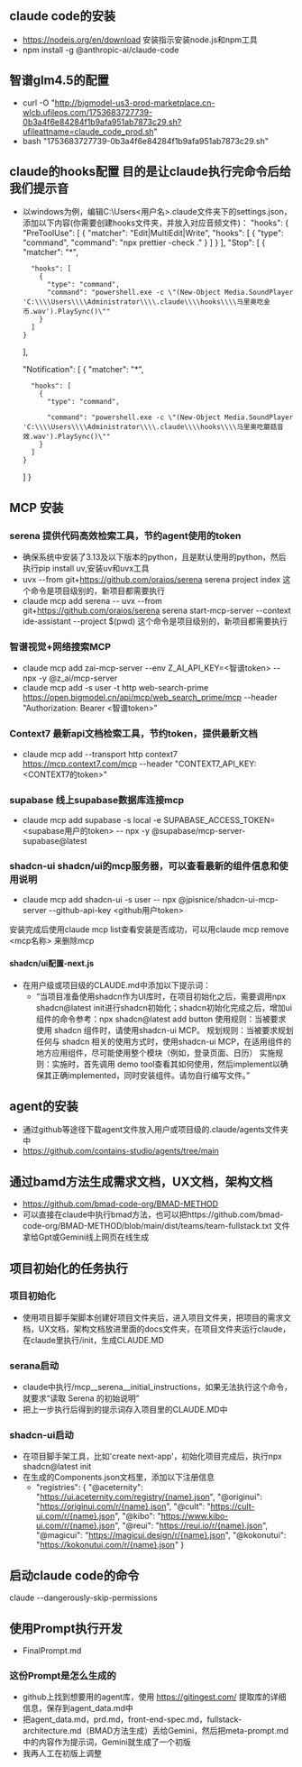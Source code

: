 ## claude code的安装
- https://nodejs.org/en/download 安装指示安装node.js和npm工具
- npm install -g @anthropic-ai/claude-code

## 智谱glm4.5的配置
- curl -O "http://bigmodel-us3-prod-marketplace.cn-wlcb.ufileos.com/1753683727739-0b3a4f6e84284f1b9afa951ab7873c29.sh?ufileattname=claude_code_prod.sh"
- bash "1753683727739-0b3a4f6e84284f1b9afa951ab7873c29.sh"

## claude的hooks配置 目的是让claude执行完命令后给我们提示音
- 以windows为例，编辑C:\Users\<用户名>\.claude文件夹下的settings.json，添加以下内容(你需要创建hooks文件夹，并放入对应音频文件)：
  "hooks": {
    "PreToolUse": [
      {
        "matcher": "Edit|MultiEdit|Write",
        "hooks": [
          {
            "type": "command",
            "command": "npx prettier -check ."
          }
        ]
      }
    ],
    "Stop": [
      {
        "matcher": "*",

        "hooks": [
          {
            "type": "command",
            "command": "powershell.exe -c \"(New-Object Media.SoundPlayer 'C:\\\\Users\\\\Administrator\\\\.claude\\\\hooks\\\\马里奥吃金币.wav').PlaySync()\""
          }
        ]
      }
    ],

    "Notification": [
      {
        "matcher": "*",

        "hooks": [
          {
            "type": "command",

            "command": "powershell.exe -c \"(New-Object Media.SoundPlayer 'C:\\\\Users\\\\Administrator\\\\.claude\\\\hooks\\\\马里奥吃蘑菇音效.wav').PlaySync()\""
          }
        ]
      }
    ]
  }
## MCP 安装
### serena 提供代码高效检索工具，节约agent使用的token
- 确保系统中安装了3.13及以下版本的python，且是默认使用的python，然后执行pip install uv,安装uv和uvx工具
- uvx --from git+https://github.com/oraios/serena serena project index 这个命令是项目级别的，新项目都需要执行
- claude mcp add serena -- uvx --from git+https://github.com/oraios/serena serena start-mcp-server --context ide-assistant --project $(pwd) 这个命令是项目级别的，新项目都需要执行

### 智谱视觉+网络搜索MCP
- claude mcp add zai-mcp-server --env Z_AI_API_KEY=<智谱token> -- npx -y @z_ai/mcp-server
- claude mcp add -s user -t http web-search-prime https://open.bigmodel.cn/api/mcp/web_search_prime/mcp --header "Authorization: Bearer <智谱token>"

### Context7 最新api文档检索工具，节约token，提供最新文档
- claude mcp add --transport http context7 https://mcp.context7.com/mcp --header "CONTEXT7_API_KEY: <CONTEXT7的token>"

### supabase 线上supabase数据库连接mcp
- claude mcp add supabase -s local -e SUPABASE_ACCESS_TOKEN=<supabase用户的token> -- npx -y @supabase/mcp-server-supabase@latest

### shadcn-ui shadcn/ui的mcp服务器，可以查看最新的组件信息和使用说明
- claude mcp add shadcn-ui -s user -- npx @jpisnice/shadcn-ui-mcp-server --github-api-key <github用户token>

安装完成后使用claude mcp list查看安装是否成功，可以用claude mcp remove <mcp名称> 来删除mcp

#### shadcn/ui配置-next.js
- 在用户级或项目级的CLAUDE.md中添加以下提示词：
  - “当项目准备使用shadcn作为UI库时，在项目初始化之后，需要调用npx shadcn@latest init进行shadcn初始化；shadcn初始化完成之后，增加ui组件的命令参考：npx shadcn@latest add button
使用规则：当被要求使用 shadcn 组件时，请使用shadcn-ui MCP。
规划规则：当被要求规划任何与 shadcn 相关的使用方式时，使用shadcn-ui MCP，在适用组件的地方应用组件，尽可能使用整个模块（例如，登录页面、日历）
实施规则：实施时，首先调用 demo tool查看其如何使用，然后implement以确保其正确implemented，同时安装组件。请勿自行编写文件。”


## agent的安装
- 通过github等途径下载agent文件放入用户或项目级的.claude/agents文件夹中
- https://github.com/contains-studio/agents/tree/main

## 通过bamd方法生成需求文档，UX文档，架构文档
- https://github.com/bmad-code-org/BMAD-METHOD
- 可以直接在claude中执行bmad方法，也可以把https://github.com/bmad-code-org/BMAD-METHOD/blob/main/dist/teams/team-fullstack.txt 文件拿给Gpt或Gemini线上网页在线生成

## 项目初始化的任务执行
### 项目初始化
- 使用项目脚手架脚本创建好项目文件夹后，进入项目文件夹，把项目的需求文档，UX文档，架构文档放进里面的docs文件夹，在项目文件夹运行claude，在claude里执行/init，生成CLAUDE.MD
### serana启动
- claude中执行/mcp__serena__initial_instructions，如果无法执行这个命令，就要求“读取 Serena 的初始说明”
- 把上一步执行后得到的提示词存入项目里的CLAUDE.MD中
### shadcn-ui启动
- 在项目脚手架工具，比如'create next-app'，初始化项目完成后，执行npx shadcn@latest init
- 在生成的Components.json文档里，添加以下注册信息
  -   "registries": {
    "@aceternity": "https://ui.aceternity.com/registry/{name}.json",
    "@originui": "https://originui.com/r/{name}.json",
    "@cult": "https://cult-ui.com/r/{name}.json",
    "@kibo": "https://www.kibo-ui.com/r/{name}.json",
    "@reui": "https://reui.io/r/{name}.json",
    "@magicui": "https://magicui.design/r/{name}.json",
    "@kokonutui": "https://kokonutui.com/r/{name}.json"
  }



## 启动claude code的命令
claude --dangerously-skip-permissions


## 使用Prompt执行开发
- FinalPrompt.md
### 这份Prompt是怎么生成的
- github上找到想要用的agent库，使用 https://gitingest.com/ 提取库的详细信息，保存到agent_data.md中
- 把agent_data.md，prd.md，front-end-spec.md，fullstack-architecture.md（BMAD方法生成）丢给Gemini，然后把meta-prompt.md中的内容作为提示词，Gemini就生成了一个初版
- 我再人工在初版上调整